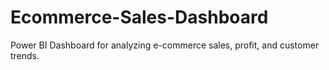 # Ecommerce-Sales-Dashboard
Power BI Dashboard for analyzing e-commerce sales, profit, and customer trends.
